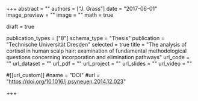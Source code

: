 +++
abstract = ""
authors = ["J. Grass"]
date = "2017-06-01"
image_preview = ""
image = ""
math = true

draft = true

publication_types = ["8"]
schema_type = "Thesis"
publication = "Technische Universität Dresden"
selected = true
title = "The analysis of cortisol in human scalp hair: examination of fundamental methodological questions concerning incorporation and elimination pathways"
url_code = ""
url_dataset = ""
url_pdf = ""
url_project = ""
url_slides = ""
url_video = ""

#[[url_custom]]
#name = "DOI"
#url = "https://doi.org/10.1016/j.psyneuen.2014.12.023"

+++

